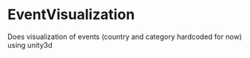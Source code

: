 # EventVisualization
Does visualization of events (country and category hardcoded for now) using unity3d
